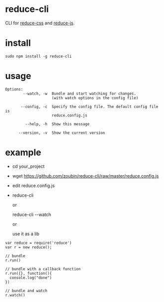 # reduce-cli
CLI for [reduce-css](https://github.com/zoubin/reduce-css) and [reduce-js](https://github.com/zoubin/reduce-js).

# install

```
sudo npm install -g reduce-cli
```

# usage

```
Options:
        --watch, -w  Bundle and start watching for changes.
                     (with watch options in the config file)

       --config, -c  Specify the config file. The default config file is
                     reduce.config.js

         --help, -h  Show this message

      --version, -v  Show the current version
```

# example

* cd your_project
* wget https://github.com/zoubin/reduce-cli/raw/master/reduce.config.js
* edit reduce.config.js
* reduce-cli

    or

  reduce-cli --watch

    or 

  use it as a lib
```
var reduce = require('reduce')
var r = new reduce();

// bundle
r.run()

// bundle with a callback function
r.run({}, function(){
  console.log("done")
})

// bundle and watch
r.watch()

```

